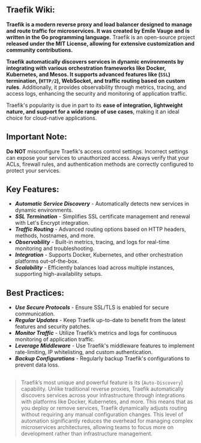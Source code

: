## Traefik Wiki:

**Traefik is a modern reverse proxy and load balancer designed to manage and route traffic for microservices. It was created by Emile Vauge and is written in the Go programming language.** Traefik is an open-source project **released under the MIT License, allowing for extensive customization and community contributions.**

**Traefik automatically discovers services in dynamic environments by integrating with various orchestration frameworks like Docker, Kubernetes, and Mesos. It supports advanced features like (`SSL`) termination, (`HTTP/2`), WebSocket, and traffic routing based on custom rules**. Additionally, it provides observability through metrics, tracing, and access logs, enhancing the security and monitoring of application traffic.

Traefik's popularity is due in part to its **ease of integration, lightweight nature, and support for a wide range of use cases**, making it an ideal choice for cloud-native applications.


## Important Note: 
**Do NOT** misconfigure Traefik's access control settings. Incorrect settings can expose your services to unauthorized access. Always verify that your ACLs, firewall rules, and authentication methods are correctly configured to protect your services.

## Key Features:

- ***Automatic Service Discovery*** -  Automatically detects new services in dynamic environments.
- ***SSL Termination*** - Simplifies SSL certificate management and renewal with Let's Encrypt integration.
- ***Traffic Routing*** - Advanced routing options based on HTTP headers, methods, hostnames, and more.
- ***Observability*** - Built-in metrics, tracing, and logs for real-time monitoring and troubleshooting.
- ***Integration*** - Supports Docker, Kubernetes, and other orchestration platforms out-of-the-box.
- ***Scalability*** - Efficiently balances load across multiple instances, supporting high-availability setups.

## Best Practices:

- ***Use Secure Protocols*** -  Ensure SSL/TLS is enabled for secure communication.
- ***Regular Updates*** - Keep Traefik up-to-date to benefit from the latest features and security patches.
- ***Monitor Traffic*** - Utilize Traefik’s metrics and logs for continuous monitoring of application traffic.
- ***Leverage Middleware*** - Use Traefik's middleware features to implement rate-limiting, IP whitelisting, and custom authentication.
- ***Backup Configurations*** - Regularly backup Traefik's configurations to prevent data loss.

##
> Traefik’s most unique and powerful feature is its (`Auto-Discovery`) capability. Unlike traditional reverse proxies, Traefik automatically discovers services across your infrastructure through integrations with platforms like Docker, Kubernetes, and more. This means that as you deploy or remove services, Traefik dynamically adjusts routing without requiring any manual configuration changes. This level of automation significantly reduces the overhead for managing complex microservices architectures, allowing teams to focus more on development rather than infrastructure management.
